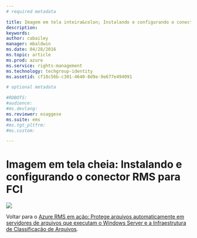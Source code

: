 ```yaml
---
# required metadata

title: Imagem em tela inteira&colon; Instalando e configurando o conector RMS para FCI | Azure RMS
description:
keywords:
author: cabailey
manager: mbaldwin
ms.date: 04/28/2016
ms.topic: article
ms.prod: azure
ms.service: rights-management
ms.technology: techgroup-identity
ms.assetid: cf18c56b-c301-4640-8d9e-9e677e494091

# optional metadata

#ROBOTS:
#audience:
#ms.devlang:
ms.reviewer: esaggese
ms.suite: ems
#ms.tgt_pltfrm:
#ms.custom:

---
```


# Imagem em tela cheia: Instalando e configurando o conector RMS para FCI
![](./media/AzRMS_FCI_Connector.png)

Voltar para o [Azure RMS em ação: Protege arquivos automaticamente em servidores de arquivos que executam o Windows Server e a Infraestrutura de Classificação de Arquivos](http://technet.microsoft.com/library/jj585026.aspx).



<!--HONumber=Apr16_HO3-->


